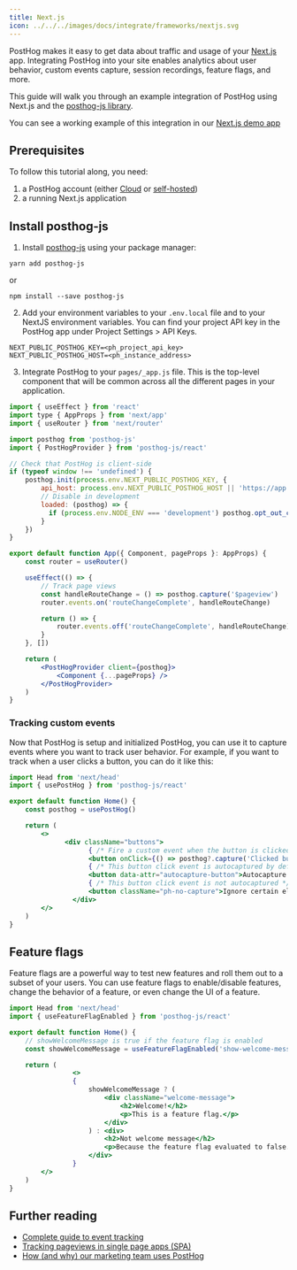 ```yaml
---
title: Next.js
icon: ../../../images/docs/integrate/frameworks/nextjs.svg
---
```


PostHog makes it easy to get data about traffic and usage of your [Next.js](https://nextjs.org/) app. Integrating PostHog into your site enables analytics about user behavior, custom events capture, session recordings, feature flags, and more.

This guide will walk you through an example integration of PostHog using Next.js and the [posthog-js library](/docs/integrate/client/js).

You can see a working example of this integration in our [Next.js demo app](https://github.com/PostHog/posthog-js/tree/master/playground/nextjs)

## Prerequisites

To follow this tutorial along, you need:

1. a PostHog account (either [Cloud](/docs/getting-started/cloud) or [self-hosted](/docs/self-host))
2. a running Next.js application

## Install posthog-js

1. Install [posthog-js](https://github.com/posthog/posthog-js) using your package manager:

<MultiLanguage selector="tabs">

```shell file=Yarn
yarn add posthog-js
```

or

```shell file=NPM
npm install --save posthog-js
```

</MultiLanguage>

2. Add your environment variables to your `.env.local` file and to your NextJS environment variables. You can find your project API key in the PostHog app under Project Settings > API Keys.

```shell file=.env.local
NEXT_PUBLIC_POSTHOG_KEY=<ph_project_api_key>
NEXT_PUBLIC_POSTHOG_HOST=<ph_instance_address>
```

3. Integrate PostHog to your `pages/_app.js` file. This is the top-level component that will be common across all the different pages in your application.

```jsx
import { useEffect } from 'react'
import type { AppProps } from 'next/app'
import { useRouter } from 'next/router'

import posthog from 'posthog-js'
import { PostHogProvider } from 'posthog-js/react'

// Check that PostHog is client-side
if (typeof window !== 'undefined') {
    posthog.init(process.env.NEXT_PUBLIC_POSTHOG_KEY, {
        api_host: process.env.NEXT_PUBLIC_POSTHOG_HOST || 'https://app.posthog.com',
        // Disable in development
        loaded: (posthog) => {
          if (process.env.NODE_ENV === 'development') posthog.opt_out_capturing()
        }
    })
}

export default function App({ Component, pageProps }: AppProps) {
    const router = useRouter()

    useEffect(() => {
        // Track page views
        const handleRouteChange = () => posthog.capture('$pageview')
        router.events.on('routeChangeComplete', handleRouteChange)

        return () => {
            router.events.off('routeChangeComplete', handleRouteChange)
        }
    }, [])

    return (
        <PostHogProvider client={posthog}>
            <Component {...pageProps} />
        </PostHogProvider>
    )
}
```

### Tracking custom events

Now that PostHog is setup and initialized PostHog, you can use it to capture events where you want to track user behavior. For example, if you want to track when a user clicks a button, you can do it like this:

```jsx
import Head from 'next/head'
import { usePostHog } from 'posthog-js/react'

export default function Home() {
    const posthog = usePostHog()

    return (
        <>
              <div className="buttons">
                    { /* Fire a custom event when the button is clicked */ }
                    <button onClick={() => posthog?.capture('Clicked button')}>Capture event</button>
                    { /* This button click event is autocaptured by default */ }
                    <button data-attr="autocapture-button">Autocapture buttons</button>
                    { /* This button click event is not autocaptured */ }
                    <button className="ph-no-capture">Ignore certain elements</button>
                </div>
        </>
    )
}
```

## Feature flags

Feature flags are a powerful way to test new features and roll them out to a subset of your users. You can use feature flags to enable/disable features, change the behavior of a feature, or even change the UI of a feature.

```jsx
import Head from 'next/head'
import { useFeatureFlagEnabled } from 'posthog-js/react'

export default function Home() {
    // showWelcomeMessage is true if the feature flag is enabled
    const showWelcomeMessage = useFeatureFlagEnabled('show-welcome-message') 

    return (
                <>
                {
                    showWelcomeMessage ? (
                        <div className="welcome-message">
                            <h2>Welcome!</h2>
                            <p>This is a feature flag.</p>
                        </div>
                    ) : <div>
                        <h2>Not welcome message</h2>
                        <p>Because the feature flag evaluated to false.</p>
                    </div>
                }
        </>
    )
}
```

## Further reading

- [Complete guide to event tracking](/tutorials/event-tracking-guide)
- [Tracking pageviews in single page apps (SPA)](/tutorials/spa)
- [How (and why) our marketing team uses PostHog](/blog/posthog-marketing)
